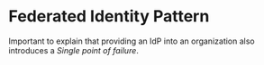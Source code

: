 # Federated Identity Pattern

Important to explain that providing an IdP into an organization also introduces a *Single point of failure*.
